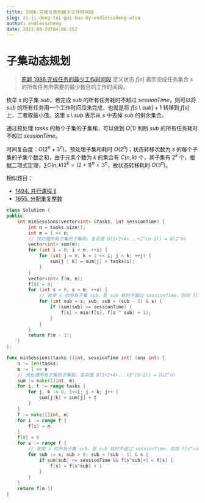```yaml
---
title: 1986.完成任务的最少工作时间段
slug: zi-ji-dong-tai-gui-hua-by-endlesscheng-wtua
author: endlesscheng
date: 2021-08-29T04:06:25Z
---
```

# 子集动态规划
 
> [原题 1986.完成任务的最少工作时间段](https://leetcode.cn/problems/minimum-number-of-work-sessions-to-finish-the-tasks)
定义状态 $f[s]$ 表示完成任务集合 $s$ 的所有任务所需要的最少数目的工作时间段。

枚举 $s$ 的子集 $\textit{sub}$，若完成 $\textit{sub}$ 的所有任务耗时不超过 $\textit{sessionTime}$，则可以将 $\textit{sub}$ 的所有任务用一个工作时间段来完成，也就是将 $f[s\setminus\textit{sub}]+1$ 转移到 $f[s]$ 上，二者取最小值。这里 $s\setminus\textit{sub}$ 表示从 $s$ 中去掉 $\textit{sub}$ 的剩余集合。

通过预处理 $\textit{tasks}$ 的每个子集的子集和，可以做到 $O(1)$ 判断 $\textit{sub}$ 的所有任务耗时不超过 $\textit{sessionTime}$。

时间复杂度：$O(2^n+3^n)$。预处理子集和耗时 $O(2^n)$；状态转移次数为 $s$ 的每个子集的子集个数之和，由于元素个数为 $k$ 的集合有 $C(n,k)$ 个，其子集有 $2^k$ 个，根据二项式定理，$\sum C(n,k)2^k = (2+1)^n = 3^n$，故状态转移耗时 $O(3^n)$。

相似题目：

- [1494. 并行课程 II](https://leetcode-cn.com/problems/parallel-courses-ii/)
- [1655. 分配重复整数](https://leetcode-cn.com/problems/distribute-repeating-integers)

```C++ [sol-C++]
class Solution {
public:
    int minSessions(vector<int> &tasks, int sessionTime) {
        int n = tasks.size();
        int m = 1 << n;
        // 预处理所有子集的子集和，复杂度 O(1+2+4+...+2^(n-1)) = O(2^n)
        vector<int> sum(m);
        for (int i = 0; i < n; ++i) {
            for (int j = 0, k = 1 << i; j < k; ++j) {
                sum[j | k] = sum[j] + tasks[i];
            }
        }
        vector<int> f(m, n);
        f[0] = 0;
        for (int s = 0; s < m; ++s) {
            // 枚举 s 的所有子集 sub，若 sub 耗时不超过 sessionTime，则将 f[s^sub]+1 转移到 f[s] 上
            for (int sub = s; sub; sub = (sub - 1) & s) {
                if (sum[sub] <= sessionTime) {
                    f[s] = min(f[s], f[s ^ sub] + 1);
                }
            }
        }
        return f[m - 1];
    }
};
```

```go [sol-Go]
func minSessions(tasks []int, sessionTime int) (ans int) {
	n := len(tasks)
	m := 1 << n
	// 预处理所有子集的子集和，复杂度 O(1+2+4+...+2^(n-1)) = O(2^n)
	sum := make([]int, m)
	for i, t := range tasks {
		for j, k := 0, 1<<i; j < k; j++ {
			sum[j|k] = sum[j] + t
		}
	}
	f := make([]int, m)
	for i := range f {
		f[i] = n
	}
	f[0] = 0
	for s := range f {
		// 枚举 s 的所有子集 sub，若 sub 耗时不超过 sessionTime，则将 f[s^sub]+1 转移到 f[s] 上
		for sub := s; sub > 0; sub = (sub - 1) & s {
			if sum[sub] <= sessionTime && f[s^sub]+1 < f[s] {
				f[s] = f[s^sub] + 1
			}
		}
	}
	return f[m-1]
}
```
